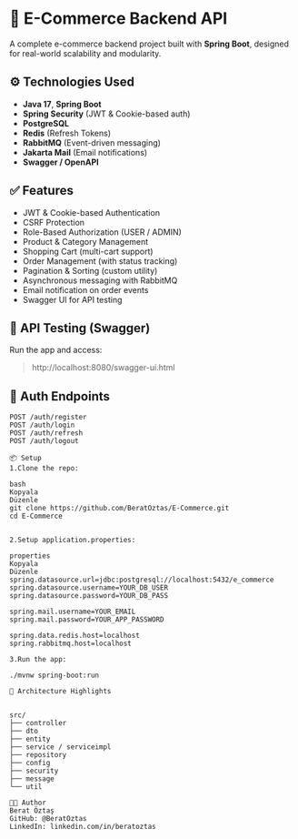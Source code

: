 # 🛒 E-Commerce Backend API

A complete e-commerce backend project built with **Spring Boot**, designed for real-world scalability and modularity.

## ⚙️ Technologies Used

- **Java 17**, **Spring Boot**
- **Spring Security** (JWT & Cookie-based auth)
- **PostgreSQL**
- **Redis** (Refresh Tokens)
- **RabbitMQ** (Event-driven messaging)
- **Jakarta Mail** (Email notifications)
- **Swagger / OpenAPI**

## ✅ Features

- JWT & Cookie-based Authentication
- CSRF Protection
- Role-Based Authorization (USER / ADMIN)
- Product & Category Management
- Shopping Cart (multi-cart support)
- Order Management (with status tracking)
- Pagination & Sorting (custom utility)
- Asynchronous messaging with RabbitMQ
- Email notification on order events
- Swagger UI for API testing

## 🧪 API Testing (Swagger)

Run the app and access:
> http://localhost:8080/swagger-ui.html

## 🔐 Auth Endpoints

```http
POST /auth/register
POST /auth/login
POST /auth/refresh
POST /auth/logout
 
📦 Setup
1.Clone the repo:

bash
Kopyala
Düzenle
git clone https://github.com/BeratOztas/E-Commerce.git
cd E-Commerce


2.Setup application.properties:

properties
Kopyala
Düzenle
spring.datasource.url=jdbc:postgresql://localhost:5432/e_commerce
spring.datasource.username=YOUR_DB_USER
spring.datasource.password=YOUR_DB_PASS

spring.mail.username=YOUR_EMAIL
spring.mail.password=YOUR_APP_PASSWORD

spring.data.redis.host=localhost
spring.rabbitmq.host=localhost

3.Run the app:

./mvnw spring-boot:run

🧠 Architecture Highlights


src/
├── controller
├── dto
├── entity
├── service / serviceimpl
├── repository
├── config
├── security
├── message
└── util

👨‍💻 Author
Berat Öztaş
GitHub: @BeratOztas
LinkedIn: linkedin.com/in/beratoztas

